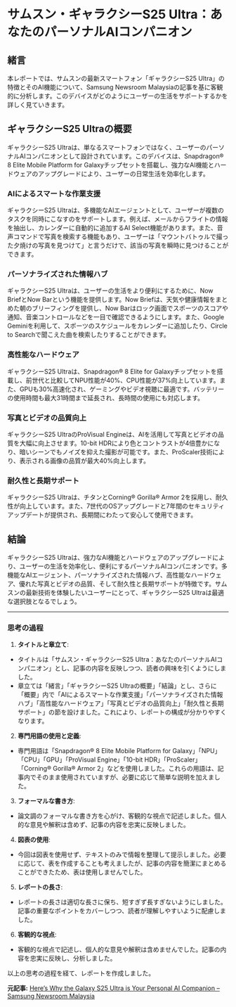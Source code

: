# サムスン・ギャラクシーS25 Ultra：あなたのパーソナルAIコンパニオン

## 緒言

本レポートでは、サムスンの最新スマートフォン「ギャラクシーS25 Ultra」の特徴とそのAI機能について、Samsung Newsroom Malaysiaの記事を基に客観的に分析します。このデバイスがどのようにユーザーの生活をサポートするかを詳しく見ていきます。

## ギャラクシーS25 Ultraの概要

ギャラクシーS25 Ultraは、単なるスマートフォンではなく、ユーザーのパーソナルAIコンパニオンとして設計されています。このデバイスは、Snapdragon® 8 Elite Mobile Platform for Galaxyチップセットを搭載し、強力なAI機能とハードウェアのアップグレードにより、ユーザーの日常生活を効率化します。

### AIによるスマートな作業支援

ギャラクシーS25 Ultraは、多機能なAIエージェントとして、ユーザーが複数のタスクを同時にこなすのをサポートします。例えば、メールからフライトの情報を抽出し、カレンダーに自動的に追加するAI Select機能があります。また、音声コマンドで写真を検索する機能もあり、ユーザーは「マウントバトゥルで撮った夕焼けの写真を見つけて」と言うだけで、該当の写真を瞬時に見つけることができます。

### パーソナライズされた情報ハブ

ギャラクシーS25 Ultraは、ユーザーの生活をより便利にするために、Now BriefとNow Barという機能を提供します。Now Briefは、天気や健康情報をまとめた朝のブリーフィングを提供し、Now Barはロック画面でスポーツのスコアや通知、音楽コントロールなどを一目で確認できるようにします。また、Google Geminiを利用して、スポーツのスケジュールをカレンダーに追加したり、Circle to Searchで聞こえた曲を検索したりすることができます。

### 高性能なハードウェア

ギャラクシーS25 Ultraは、Snapdragon® 8 Elite for Galaxyチップセットを搭載し、前世代と比較してNPU性能が40%、CPU性能が37%向上しています。また、GPUも30%高速化され、ゲーミングやビデオ視聴に最適です。バッテリーの使用時間も最大31時間まで延長され、長時間の使用にも対応します。

### 写真とビデオの品質向上

ギャラクシーS25 UltraのProVisual Engineは、AIを活用して写真とビデオの品質を大幅に向上させます。10-bit HDRにより色とコントラストが4倍豊かになり、暗いシーンでもノイズを抑えた撮影が可能です。また、ProScaler技術により、表示される画像の品質が最大40%向上します。

### 耐久性と長期サポート

ギャラクシーS25 Ultraは、チタンとCorning® Gorilla® Armor 2を採用し、耐久性が向上しています。また、7世代のOSアップグレードと7年間のセキュリティアップデートが提供され、長期間にわたって安心して使用できます。

## 結論

ギャラクシーS25 Ultraは、強力なAI機能とハードウェアのアップグレードにより、ユーザーの生活を効率化し、便利にするパーソナルAIコンパニオンです。多機能なAIエージェント、パーソナライズされた情報ハブ、高性能なハードウェア、優れた写真とビデオの品質、そして耐久性と長期サポートが特徴です。サムスンの最新技術を体験したいユーザーにとって、ギャラクシーS25 Ultraは最適な選択肢となるでしょう。

---

### 思考の過程

1. **タイトルと章立て**:
 - タイトルは「サムスン・ギャラクシーS25 Ultra：あなたのパーソナルAIコンパニオン」とし、記事の内容を反映しつつ、読者の興味を引くようにしました。
 - 章立ては「緒言」「ギャラクシーS25 Ultraの概要」「結論」とし、さらに「概要」内で「AIによるスマートな作業支援」「パーソナライズされた情報ハブ」「高性能なハードウェア」「写真とビデオの品質向上」「耐久性と長期サポート」の節を設けました。これにより、レポートの構成が分かりやすくなります。

2. **専門用語の使用と定義**:
 - 専門用語は「Snapdragon® 8 Elite Mobile Platform for Galaxy」「NPU」「CPU」「GPU」「ProVisual Engine」「10-bit HDR」「ProScaler」「Corning® Gorilla® Armor 2」などを使用しました。これらの用語は、記事内でそのまま使用されていますが、必要に応じて簡単な説明を加えました。

3. **フォーマルな書き方**:
 - 論文調のフォーマルな書き方を心がけ、客観的な視点で記述しました。個人的な意見や解釈は含めず、記事の内容を忠実に反映しました。

4. **図表の使用**:
 - 今回は図表を使用せず、テキストのみで情報を整理して提示しました。必要に応じて、表を作成することも考えましたが、記事の内容を簡潔にまとめることができたため、表は使用しませんでした。

5. **レポートの長さ**:
 - レポートの長さは適切な長さに保ち、短すぎず長すぎないようにしました。記事の重要なポイントをカバーしつつ、読者が理解しやすいように配慮しました。

6. **客観的な視点**:
 - 客観的な視点で記述し、個人的な意見や解釈は含めませんでした。記事の内容を忠実に反映し、分析しました。

以上の思考の過程を経て、レポートを作成しました。

**元記事:** [Here’s Why the Galaxy S25 Ultra is Your Personal AI Companion – Samsung Newsroom Malaysia](https://news.samsung.com/my/heres-why-the-galaxy-s25-ultra-is-your-personal-ai-companion)